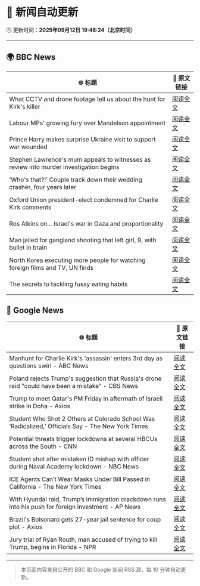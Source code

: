 # 🧠 新闻自动更新

🕒 更新时间：**2025年09月12日 19:48:24（北京时间）**

---

## 🌍 BBC News

| 🌐 标题 | 🔗 原文链接 |
|--------|-------------|
| What CCTV and drone footage tell us about the hunt for Kirk's killer | [阅读全文](https://www.bbc.com/news/videos/ce84y9ep1z8o?at_medium=RSS&at_campaign=rss) |
| Labour MPs' growing fury over Mandelson appointment | [阅读全文](https://www.bbc.com/news/articles/cx238pwwqg6o?at_medium=RSS&at_campaign=rss) |
| Prince Harry makes surprise Ukraine visit to support war wounded | [阅读全文](https://www.bbc.com/news/articles/c3dr859vxxjo?at_medium=RSS&at_campaign=rss) |
| Stephen Lawrence's mum appeals to witnesses as review into murder investigation begins | [阅读全文](https://www.bbc.com/news/articles/cgrqnp09zl5o?at_medium=RSS&at_campaign=rss) |
| 'Who's that?!' Couple track down their wedding crasher, four years later | [阅读全文](https://www.bbc.com/news/articles/c7v1d3r6y8mo?at_medium=RSS&at_campaign=rss) |
| Oxford Union president-elect condemned for Charlie Kirk comments | [阅读全文](https://www.bbc.com/news/articles/c04qz5lk6ggo?at_medium=RSS&at_campaign=rss) |
| Ros Atkins on... Israel's war in Gaza and proportionality | [阅读全文](https://www.bbc.com/news/articles/cr5r76e127do?at_medium=RSS&at_campaign=rss) |
| Man jailed for gangland shooting that left girl, 9, with bullet in brain | [阅读全文](https://www.bbc.com/news/articles/cgknmmnje17o?at_medium=RSS&at_campaign=rss) |
| North Korea executing more people for watching foreign films and TV, UN finds | [阅读全文](https://www.bbc.com/news/articles/ckgqdz17ye3o?at_medium=RSS&at_campaign=rss) |
| The secrets to tackling fussy eating habits | [阅读全文](https://www.bbc.com/news/articles/c3e712j3gq5o?at_medium=RSS&at_campaign=rss) |

## 📰 Google News

| 🌐 标题 | 🔗 原文链接 |
|--------|-------------|
| Manhunt for Charlie Kirk's 'assassin' enters 3rd day as questions swirl - ABC News | [阅读全文](https://news.google.com/rss/articles/CBMinwFBVV95cUxNRkY3NExPUlN3SXpfWWs2OXpMTUNJTl9fQlhJRy1pbnctTTZZVHEycm84VWh2X0hSOUlOTXZVZnhUcUl2ZHIzQmpHdUpJUmNWMWpUZzVKNDA4SDYydzdWOFNLVnp3SU5rbmtWR1psNnFJNnlVeGpsTWF5TG1nWGY4YXcxYUhobllhME1XQU9icTItRm9ZMjh4dWZjbEx5M3PSAaQBQVVfeXFMUFNBY2tiNVRCd3liWVlIS09BSFQ3WTN0bGZmc3dRbFdET0R2M19MRmhzWWpZT3ZSYVlTVERGNms2RnVGTTY4S1ZHaXlDQXVtNTNoZ2hYaGN4ZkdUR0dKQXZPQllCUkVDUXN0aGN5cmpyYXZTZllrdkxNVl9kZl9RUXB6a3lHT3BxMHp2SEV2WERFWmF6a0hNT1hpdWo1SG1FVjRfMWk?oc=5) |
| Poland rejects Trump's suggestion that Russia's drone raid "could have been a mistake" - CBS News | [阅读全文](https://news.google.com/rss/articles/CBMinwFBVV95cUxQRG5CUWJLR2F4VG9Bamp4TnhId0ZtVVc2Y2N4MVVvQzhvSEJnb3EyaUhfNnRRNmc3UUc0ekIwZ1lReTR2ZzRraDA0dnFLcGR3TEtNVEFESHQyZWYtZHZhdlpTTzR6N2U1SDhUeEF5VnB2ZThxNlFoUkdBdTNtTFV3WW9abHVwY2JHaHFCZmQxM0dYQ1ZhY21iYlhvNUo2d3fSAaQBQVVfeXFMTzZLYmMzN2RNZVkwOWptUE5XY0RqcnpnajB1OS15ZVJuQVVqNEJvUlFSalBNLXQ1cGlLZFloR2JxWUpBQmJRVnBnRkNKUlJHWnc5dTgyZlJCNG53ZkhSOFpJUDItOGFVeml3T1ZJY21XdjViOUhmRWVrbFllZzQtSHk1TFVQZExxNmIxRjFNX1dNVktsbjNvZFFZbXA4ek0yV0hYZzk?oc=5) |
| Trump to meet Qatar's PM Friday in aftermath of Israeli strike in Doha - Axios | [阅读全文](https://news.google.com/rss/articles/CBMie0FVX3lxTE00M1B1RXVSQWRQS080b0dfa2hxUzNfX2tvVWtlMEJhYkRiZDdERkJNZFUxdnRqU0xaU29oM2pQaDc0Q2tEdTZYTVpsMjVRWG9iUGtnZG9OYTY1MjNfbV9MaHMybXd6QWdQTnFlS1FvSGlVQ29kUXZ4dmRpZw?oc=5) |
| Student Who Shot 2 Others at Colorado School Was ‘Radicalized,’ Officials Say - The New York Times | [阅读全文](https://news.google.com/rss/articles/CBMiigFBVV95cUxOa1hISkpiRWZZR2tVSzVSNHFaeXBxeG5UeXVUeWhMc09LZGlwZFExYzNTVktiN0cxMjRHYWVyYWdpTjh6TkxqSy1QaE1tTWZ3QU5mQzdXQXk2NlQ2SkdEejQ5a3g4WnQwRVdjLTYtTUdsVmVMajRFT1RRV3VoUFVtaGZXaE9xSHhzTlE?oc=5) |
| Potential threats trigger lockdowns at several HBCUs across the South - CNN | [阅读全文](https://news.google.com/rss/articles/CBMic0FVX3lxTE5Hb0JNLUl2LW4tcWRGaGFoUmtxQ0JzS2RmVTFMN2FOemg4cU5EUzBUQVpzVWhqNzF0T0tfNHZjUkJWaDB3MGFwYTkzR1I1cVhyTFFfNTVIcEJkTHNfYTBfOXo3Q0tyWUYzVmxVZjlkRXhVbU0?oc=5) |
| Student shot after mistaken ID mishap with officer during Naval Academy lockdown - NBC News | [阅读全文](https://news.google.com/rss/articles/CBMisAFBVV95cUxPV1ZhYm9sQWJETkd4YXFCQkpGaG1VbzNvZDgtNkY1WHpucm54R1lyRGpYTmI2R2k4dFlFVXJENENndFBUdW5TNWgxb3NxZU1waDJXd1hGVkp5dk5FT1c5MDFra1dpTzByQ0VoYkllSjhmcnNLUWZtdVpsV2s4VF9sU3VodUZDamFabTlGWEVlbXZiSVpZUlpaOGhtcHE1cEw4aWp5ZlBlbV9ld0l1ZXV3TtIBVkFVX3lxTE1SaEkyalBaNW1PMWhIcnI2UWpVaC05YURHNjlNeEpLZ2d2dTFiQUtUYlNBYUNRdEV2bk1SSTdjd0RWRG50ejhITTdxRlhnOGhSUTE3cmRB?oc=5) |
| ICE Agents Can’t Wear Masks Under Bill Passed in California - The New York Times | [阅读全文](https://news.google.com/rss/articles/CBMihgFBVV95cUxQeFVQWmJhNGVVa3NNR05oWlVCQkRpN25tZFl2SXBTMm55VXF5dEFRMnVibEVwRGFrMHF4am03Q2NqMjBxTFBRM1JTc2Fzenl6dDk5MXlqNmRjZnhyWi1GME5yTlJKYzR0WkMwbVZrOFdlMWZJVmZwY1F1X3o3SUVVMjJjQks0dw?oc=5) |
| With Hyundai raid, Trump’s immigration crackdown runs into his push for foreign investment - AP News | [阅读全文](https://news.google.com/rss/articles/CBMiswFBVV95cUxQSDl6Vkl6V3ZRMHZNWTYyUVFJMjhUWUd5N2h1NnY3SE5vS2Rvc2dhcHhyM1FBZmlZb1hrTFJuN3ZpUUdmQjV4MVNTclM0cGhyZTNzMGxfRjB4Z3UwZlUyUko5Z0d5VWVaa2ljQmtOWHVIdWlOVWtuRVk3ZUxBNzdidUdrV1NQWmlZNGE4RV8zcFY5X3h0bG9uTXdoQlBYT3VsUnhqeC1WVkJ3VEdxSERoOXpaQQ?oc=5) |
| Brazil's Bolsonaro gets 27-year jail sentence for coup plot - Axios | [阅读全文](https://news.google.com/rss/articles/CBMigAFBVV95cUxNcjU5cFFFU0QwWlBWSENibWZGNzlRZVVNc2JqR2VOOHNCRGZ5NmZBNlVqSmt2MzFsZUdqbmhjZDlUOUhwNTdScVpNRU9YQjIzZmNxbE91RG1wa3lUY1BMNUJRbS1hV21TMXRKR0NNZk55SXotX3NYTVp5NFY3WHZhSA?oc=5) |
| Jury trial of Ryan Routh, man accused of trying to kill Trump, begins in Florida - NPR | [阅读全文](https://news.google.com/rss/articles/CBMilgFBVV95cUxOa1Zod3dHMWRDTG14em1xYy05cjlOZ2lRUXltRS1kT1hnVEZNcWNZUy1uem9UWDJKbnF1WDBETW9LWXNmdl9haFp4N01HaHUzR1Q5RnZ5bENtZEZWOUZ0T1BabXNqbFdrRXl3SGkxWm9wS09HcVpGcXJKRmRfQXJ1Y2pSQldFZmpKeURpM1pqd3FNQkZwYmc?oc=5) |

---
> 本页面内容来自公开的 BBC 和 Google 新闻 RSS 源，每 10 分钟自动更新。